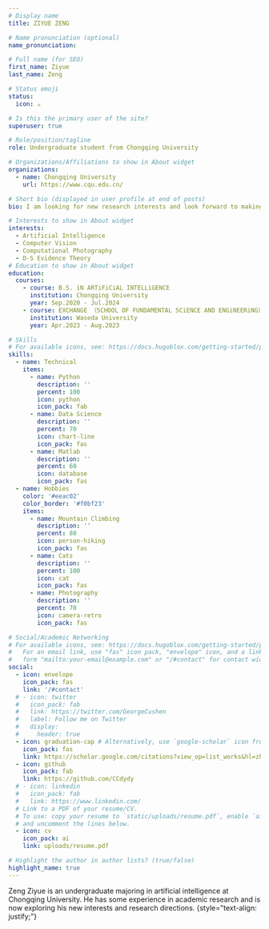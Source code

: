 ```yaml
---
# Display name
title: ZIYUE ZENG

# Name pronunciation (optional)
name_pronunciation: 

# Full name (for SEO)
first_name: Ziyue
last_name: Zeng

# Status emoji
status:
  icon: ☕️

# Is this the primary user of the site?
superuser: true

# Role/position/tagline
role: Undergraduate student from Chongqing University

# Organizations/Affiliations to show in About widget
organizations:
  - name: Chongqing University
    url: https://www.cqu.edu.cn/

# Short bio (displayed in user profile at end of posts)
bio: I am looking for new research interests and look forward to making achievements in the field of artificial intelligence.

# Interests to show in About widget
interests:
  - Artificial Intelligence
  - Computer Vision
  - Computational Photography
  - D-S Evidence Theory
# Education to show in About widget
education:
  courses:
    - course: B.S. iN ARTiFiCiAL INTELLiGENCE
      institution: Chongqing University
      year: Sep.2020 ‑ Jul.2024
    - course: EXCHANGE （SCHOOL OF FUNDAMENTAL SCiENCE AND ENGiNEERiNG）
      institution: Waseda University
      year: Apr.2023 ‑ Aug.2023

# Skills
# For available icons, see: https://docs.hugoblox.com/getting-started/page-builder/#icons
skills:
  - name: Technical
    items:
      - name: Python
        description: ''
        percent: 100
        icon: python
        icon_pack: fab
      - name: Data Science
        description: ''
        percent: 70
        icon: chart-line
        icon_pack: fas
      - name: Matlab
        description: ''
        percent: 60
        icon: database
        icon_pack: fas
  - name: Hobbies
    color: '#eeac02'
    color_border: '#f0bf23'
    items:
      - name: Mountain Climbing
        description: ''
        percent: 80
        icon: person-hiking
        icon_pack: fas
      - name: Cats
        description: ''
        percent: 100
        icon: cat
        icon_pack: fas
      - name: Photography
        description: ''
        percent: 70
        icon: camera-retro
        icon_pack: fas

# Social/Academic Networking
# For available icons, see: https://docs.hugoblox.com/getting-started/page-builder/#icons
#   For an email link, use "fas" icon pack, "envelope" icon, and a link in the
#   form "mailto:your-email@example.com" or "/#contact" for contact widget.
social:
  - icon: envelope
    icon_pack: fas
    link: '/#contact'
  # - icon: twitter
  #   icon_pack: fab
  #   link: https://twitter.com/GeorgeCushen
  #   label: Follow me on Twitter
  #   display:
  #     header: true
  - icon: graduation-cap # Alternatively, use `google-scholar` icon from `ai` icon pack
    icon_pack: fas
    link: https://scholar.google.com/citations?view_op=list_works&hl=zh-CN&user=DKmHf3wAAAAJ
  - icon: github
    icon_pack: fab
    link: https://github.com/CCdydy
  # - icon: linkedin
  #   icon_pack: fab
  #   link: https://www.linkedin.com/
  # Link to a PDF of your resume/CV.
  # To use: copy your resume to `static/uploads/resume.pdf`, enable `ai` icons in `params.yaml`,
  # and uncomment the lines below.
  - icon: cv
    icon_pack: ai
    link: uploads/resume.pdf

# Highlight the author in author lists? (true/false)
highlight_name: true
---
```


Zeng Ziyue is an undergraduate majoring in artificial intelligence at Chongqing University. He has some experience in academic research and is now exploring his new interests and research directions.
{style="text-align: justify;"}
